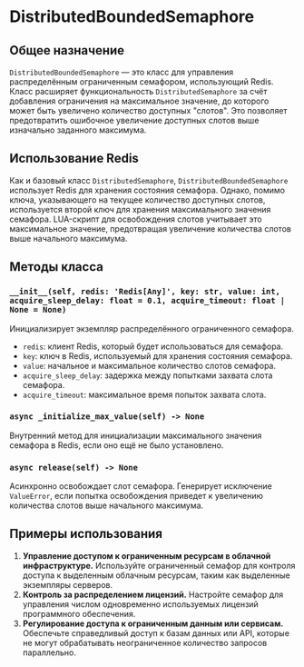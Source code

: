 # DistributedBoundedSemaphore

## Общее назначение

`DistributedBoundedSemaphore` — это класс для управления распределённым ограниченным семафором, использующий Redis.
Класс расширяет функциональность `DistributedSemaphore` за счёт добавления ограничения на максимальное значение, до
которого может быть увеличено количество доступных "слотов". Это позволяет предотвратить ошибочное увеличение доступных
слотов выше изначально заданного максимума.

## Использование Redis

Как и базовый класс `DistributedSemaphore`, `DistributedBoundedSemaphore` использует Redis для хранения состояния
семафора. Однако, помимо ключа, указывающего на текущее количество доступных слотов, используется второй ключ для
хранения максимального значения семафора. LUA-скрипт для освобождения слотов учитывает это максимальное значение,
предотвращая увеличение количества слотов выше начального максимума.

## Методы класса

### `__init__(self, redis: 'Redis[Any]', key: str, value: int, acquire_sleep_delay: float = 0.1, acquire_timeout: float | None = None)`

Инициализирует экземпляр распределённого ограниченного семафора.

- `redis`: клиент Redis, который будет использоваться для семафора.
- `key`: ключ в Redis, используемый для хранения состояния семафора.
- `value`: начальное и максимальное количество слотов семафора.
- `acquire_sleep_delay`: задержка между попытками захвата слота семафора.
- `acquire_timeout`: максимальное время попыток захвата слота.

### `async _initialize_max_value(self) -> None`

Внутренний метод для инициализации максимального значения семафора в Redis, если оно ещё не было установлено.

### `async release(self) -> None`

Асинхронно освобождает слот семафора. Генерирует исключение `ValueError`, если попытка освобождения приведет к
увеличению количества слотов выше начального максимума.

## Примеры использования

1. **Управление доступом к ограниченным ресурсам в облачной инфраструктуре.** Используйте ограниченный семафор для
   контроля доступа к выделенным облачным ресурсам, таким как выделенные экземпляры серверов.
2. **Контроль за распределением лицензий.** Настройте семафор для управления числом одновременно используемых лицензий
   программного обеспечения.
3. **Регулирование доступа к ограниченным данным или сервисам.** Обеспечьте справедливый доступ к базам данных или API,
   которые не могут обрабатывать неограниченное количество запросов параллельно.
